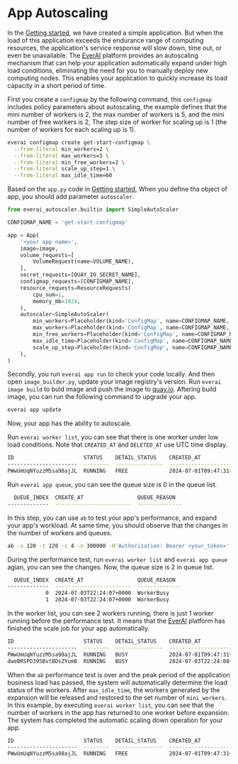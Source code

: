 # App Autoscaling

In the [Getting started](https://expvent.com/documentation/docs/), we have created a simple application. But when the load of this application exceeds the endurance range of computing resources, the application's service response will slow down, time out, or even be unavailable. The [EverAI](https://everai.expvent.com) platform provides an autoscaling mechanism that can help your application automatically expand under high load conditions, eliminating the need for you to manually deploy new computing nodes. This enables your application to quickly increase its load capacity in a short period of time.    

First you create a `configmap` by the following command, this `configmap` includes policy parameters about autoscaling, the example defines that the mini number of workers is 2, the max number of workers is 5, and the mini number of free workers is 2, The step size of worker for scaling up is 1 (the number of workers for each scaling up is 1).    

```bash
everai configmap create get-start-configmap \
  --from-literal min_workers=2 \
  --from-literal max_workers=5 \
  --from-literal min_free_workers=2 \
  --from-literal scale_up_step=1 \
  --from-literal max_idle_time=60
```
Based on the `app.py` code in [Getting started](https://expvent.com/documentation/docs/), When you define tha object of app,  you should add parameter `autoscaler`.  

```python
from everai_autoscaler.builtin import SimpleAutoScaler

CONFIGMAP_NAME = 'get-start-configmap'

app = App(
    '<your app name>',
    image=image,
    volume_requests=[
        VolumeRequest(name=VOLUME_NAME),
    ],
    secret_requests=[QUAY_IO_SECRET_NAME],
    configmap_requests=[CONFIGMAP_NAME],
    resource_requests=ResourceRequests(
        cpu_num=1,
        memory_mb=1024,
    ),
    autoscaler=SimpleAutoScaler(
        min_workers=Placeholder(kind='ConfigMap', name=CONFIGMAP_NAME, key='min_workers'),
        max_workers=Placeholder(kind='ConfigMap', name=CONFIGMAP_NAME, key='max_workers'),
        min_free_workers=Placeholder(kind='ConfigMap', name=CONFIGMAP_NAME, key='min_free_workers'),
        max_idle_time=Placeholder(kind='ConfigMap', name=CONFIGMAP_NAME, key='max_idle_time'),
        scale_up_step=Placeholder(kind='ConfigMap', name=CONFIGMAP_NAME, key='scale_up_step'),
    ),
)
```
Secondly, you run `everai app run` to check your code locally. And then open  `image_builder.py`, update your image registry's version. Run `everai image build` to buld image and push the image to [quay.io](https://quay.io/). Aftering build image, you can run the following command to upgrade your app.  

```bash
everai app update
```
Now, your app has the ability to autoscale.  

Run `everai worker list`, you can see that there is one worker under low load conditions. Note that `CREATED_AT` and `DELETED_AT` use UTC time display.

```bash
ID                      STATUS    DETAIL_STATUS    CREATED_AT                DELETED_AT
----------------------  --------  ---------------  ------------------------  ------------
PWwUmUqNYuzzM5sa98ajJL  RUNNING   FREE             2024-07-01T09:47:31+0000
```
Run `everai app queue`, you can see the queue size is 0 in the queue list.

```bash
  QUEUE_INDEX  CREATE_AT                 QUEUE_REASON
-------------  ------------------------  --------------
```

In this step, you can use `ab` to test your app's performance, and expand your app's workload. At same time, you should observe that the changes in the number of workers and queues.

```bash
ab -s 120 -t 120 -c 4 -n 300000 -H'Authorization: Bearer <your_token>' https://everai.expvent.com/api/routes/v1/<your namespace>/<your app name>/sse
```

During the performance test, run `everai worker list` and `everai app queue` agian, you can see the changes. Now, the queue size is 2 in queue list.  

```bash
  QUEUE_INDEX  CREATE_AT                 QUEUE_REASON
-------------  ------------------------  --------------
            0  2024-07-03T22:24:07+0000  WorkerBusy
            1  2024-07-03T22:24:07+0000  WorkerBusy
```
In the worker list, you can see 2 workers running, there is just 1 worker running before the performance test. It means that the [EverAI](https://everai.expvent.com) platform has finished the scale job for your app automatically.  
  
```bash
ID                      STATUS    DETAIL_STATUS    CREATED_AT                DELETED_AT
----------------------  --------  ---------------  ------------------------  ------------
PWwUmUqNYuzzM5sa98ajJL  RUNNING   BUSY             2024-07-01T09:47:31+0000
dweBRSPD395BvtBDsZYum8  RUNNING   BUSY             2024-07-03T22:24:08+0000
```

When the `ab` performance test is over and the peak period of the application business load has passed, the system will automatically determine the load status of the workers. After `max_idle_time`, the workers generated by the expansion will be released and restored to the set number of `mini_workers`. In this example, by executing `everai worker list`, you can see that the number of workers in the app has returned to one worker before expansion. The system has completed the automatic scaling down operation for your app.  
 
```bash
ID                      STATUS    DETAIL_STATUS    CREATED_AT                DELETED_AT
----------------------  --------  ---------------  ------------------------  ------------
PWwUmUqNYuzzM5sa98ajJL  RUNNING   FREE             2024-07-01T09:47:31+0000
```


